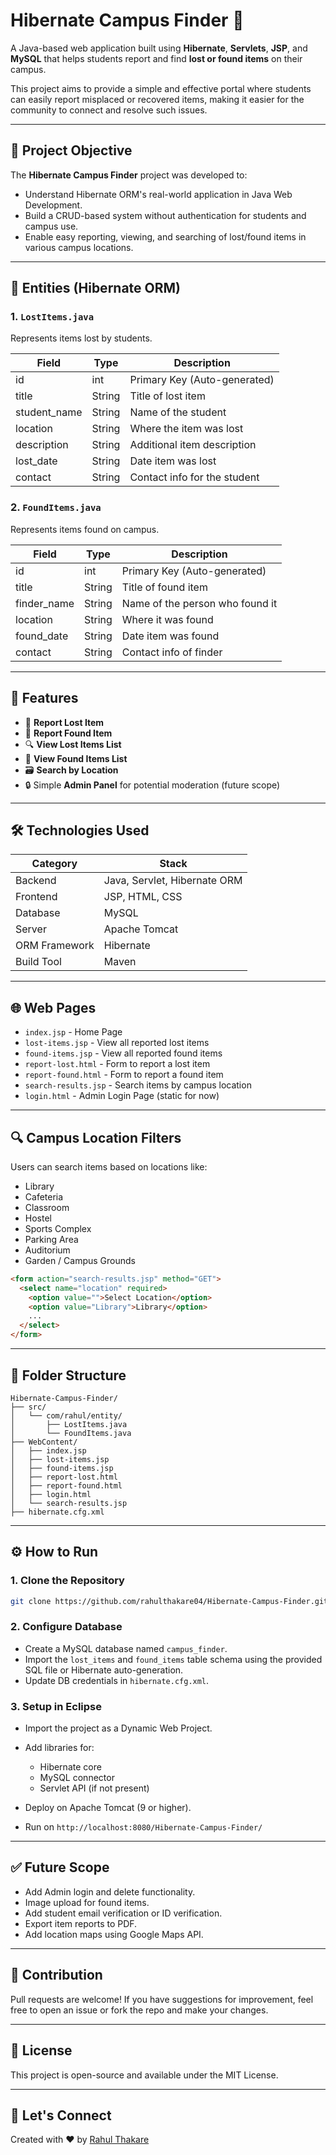 # Hibernate Campus Finder 🛝

A Java-based web application built using **Hibernate**, **Servlets**, **JSP**, and **MySQL** that helps students report and find **lost or found items** on their campus.

This project aims to provide a simple and effective portal where students can easily report misplaced or recovered items, making it easier for the community to connect and resolve such issues.

---

## 📌 Project Objective

The **Hibernate Campus Finder** project was developed to:

* Understand Hibernate ORM's real-world application in Java Web Development.
* Build a CRUD-based system without authentication for students and campus use.
* Enable easy reporting, viewing, and searching of lost/found items in various campus locations.

---

## 📂 Entities (Hibernate ORM)

### 1. `LostItems.java`

Represents items lost by students.

| Field         | Type   | Description                  |
| ------------- | ------ | ---------------------------- |
| id            | int    | Primary Key (Auto-generated) |
| title         | String | Title of lost item           |
| student\_name | String | Name of the student          |
| location      | String | Where the item was lost      |
| description   | String | Additional item description  |
| lost\_date    | String | Date item was lost           |
| contact       | String | Contact info for the student |

### 2. `FoundItems.java`

Represents items found on campus.

| Field        | Type   | Description                     |
| ------------ | ------ | ------------------------------- |
| id           | int    | Primary Key (Auto-generated)    |
| title        | String | Title of found item             |
| finder\_name | String | Name of the person who found it |
| location     | String | Where it was found              |
| found\_date  | String | Date item was found             |
| contact      | String | Contact info of finder          |

---

## 🧠 Features

* 📅 **Report Lost Item**
* 📄 **Report Found Item**
* 🔍 **View Lost Items List**
* 👀 **View Found Items List**
* 🗃️ **Search by Location**
* 🔒 Simple **Admin Panel** for potential moderation (future scope)

---

## 🛠️ Technologies Used

| Category      | Stack                         |
| ------------- | ----------------------------- |
| Backend       | Java, Servlet, Hibernate ORM  |
| Frontend      | JSP, HTML, CSS                |
| Database      | MySQL                         |
| Server        | Apache Tomcat                 |
| ORM Framework | Hibernate                     |
| Build Tool    |   Maven

---

## 🌐 Web Pages

* `index.jsp` - Home Page
* `lost-items.jsp` - View all reported lost items
* `found-items.jsp` - View all reported found items
* `report-lost.html` - Form to report a lost item
* `report-found.html` - Form to report a found item
* `search-results.jsp` - Search items by campus location
* `login.html` - Admin Login Page (static for now)

---

## 🔍 Campus Location Filters

Users can search items based on locations like:

* Library
* Cafeteria
* Classroom
* Hostel
* Sports Complex
* Parking Area
* Auditorium
* Garden / Campus Grounds

```html
<form action="search-results.jsp" method="GET">
  <select name="location" required>
    <option value="">Select Location</option>
    <option value="Library">Library</option>
    ...
  </select>
</form>
```

---

## 📁 Folder Structure

```
Hibernate-Campus-Finder/
├── src/
│   └── com/rahul/entity/
│       ├── LostItems.java
│       └── FoundItems.java
├── WebContent/
│   ├── index.jsp
│   ├── lost-items.jsp
│   ├── found-items.jsp
│   ├── report-lost.html
│   ├── report-found.html
│   ├── login.html
│   └── search-results.jsp
├── hibernate.cfg.xml
```

---

## ⚙️ How to Run

### 1. Clone the Repository

```bash
git clone https://github.com/rahulthakare04/Hibernate-Campus-Finder.git
```

### 2. Configure Database

* Create a MySQL database named `campus_finder`.
* Import the `lost_items` and `found_items` table schema using the provided SQL file or Hibernate auto-generation.
* Update DB credentials in `hibernate.cfg.xml`.

### 3. Setup in Eclipse

* Import the project as a Dynamic Web Project.
* Add libraries for:

  * Hibernate core
  * MySQL connector
  * Servlet API (if not present)
* Deploy on Apache Tomcat (9 or higher).
* Run on `http://localhost:8080/Hibernate-Campus-Finder/`

---

## ✅ Future Scope

* Add Admin login and delete functionality.
* Image upload for found items.
* Add student email verification or ID verification.
* Export item reports to PDF.
* Add location maps using Google Maps API.

---

## 🤝 Contribution

Pull requests are welcome! If you have suggestions for improvement, feel free to open an issue or fork the repo and make your changes.

---

## 📜 License

This project is open-source and available under the MIT License.

---

## 💬 Let's Connect

Created with ❤️ by [Rahul Thakare](https://github.com/rahulthakare04)
